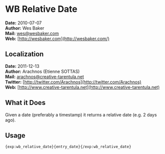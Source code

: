WB Relative Date
============================

**Date:** 2010-07-07<br />
**Author:** Wes Baker<br />
**Mail:** wes@wesbaker.com<br />
**Web:** [http://wesbaker.com](http://wesbaker.com/)

Localization
------------
**Date:** 2011-12-13<br />
**Author:** Arachnos (Etienne SOTTAS)<br />
**Mail:** arachnos@creative-tarentula.net<br />
**Twitter:** [http://twitter.com/Arachnos](http://twitter.com/Arachnos)<br />
**Web:** [http://www.creative-tarentula.net](http://www.creative-tarentula.net)

What it Does
------------

Given a date (preferably a timestamp) it returns a relative date (e.g. 2 days ago).

Usage
--------

	{exp:wb_relative_date}{entry_date}{/exp:wb_relative_date}
